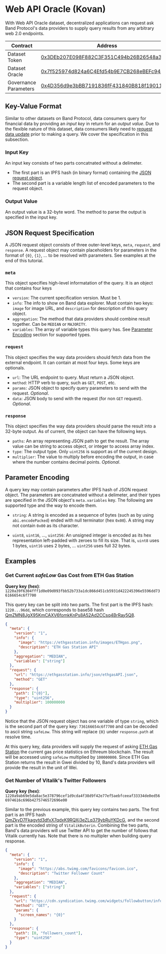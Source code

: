 # Web API Oracle (Kovan)

With Web API Oracle dataset, decentralized applications can request ask Band Protocol's data providers to supply query results from any arbitrary web 2.0 endpoints.

| Contract              | Address                                                                                                                     |
| --------------------- | --------------------------------------------------------------------------------------------------------------------------- |
| Dataset Token         | [0x3DEb207E098F882C3F351C494b26B26548a33f5B](https://kovan.etherscan.io/address/0x3DEb207E098F882C3F351C494b26B26548a33f5B) |
| Dataset Oracle        | [0x7f525974d824a6C4Efd54b9E7CB268eBEFc94aD8](https://kovan.etherscan.io/address/0x7f525974d824a6C4Efd54b9E7CB268eBEFc94aD8) |
| Governance Parameters | [0x4D356d9e3bBB7191836fF431840B818f190117ac](https://kovan.etherscan.io/address/0x4D356d9e3bBB7191836fF431840B818f190117ac) |

## Key-Value Format

Similar to other datasets on Band Protocol, data consumers query for financial data by providing an _input key_ in return for an _output value_. Due to the flexible nature of this dataset, data consumers likely need to [request data update](../devs/data-query.html#request-data-update) prior to making a query. We cover the specification in this subsection.

### Input Key

An input key consists of two parts concatnated without a delimeter.

- The first part is an IPFS hash (in binary format) containing the [JSON request object](#json-request-specification).
- The second part is a variable length list of encoded parameters to the request object.

### Output Value

An output value is a 32-byte word. The method to parse the output is specified in the input key.

## JSON Request Specification

A JSON request object consists of three outer-level keys, `meta`, `request`, and `response`. A request object may contain placeholders for parameters in the format of `{0}`, `{1}`, ... to be resolved with parameters. See examples at the end of this tutorial.

### `meta`

This object specifies high-level informatation of the query. It is an object that contains four keys

- `version`: The current specification version. Must be 1.
- `info`: The info to show on Band data explorer. Must contain two keys: `image` for image URL, and `description` for description of this query object.
- `aggregation`: The method that data providers should combine result together. Can be `MEDIAN` or `MAJORITY`.
- `variables`: The array of variable types this query has. See [Parameter Encoding](#parameter-encoding) section for supported types.

### `request`

This object specifies the way data providers should fetch data from the external endpoint. It can contain at most four keys. Some keys are optionals.

- `url`: The URL endpoint to query. Must return a JSON object.
- `method`: HTTP verb to query, such as `GET`, `POST`, etc.
- `params`: JSON object to specify query parameters to send with the request. _Optional_.
- `data`: JSON body to send with the request (for non `GET` request). _Optional_.

### `response`

This object specifies the way data providers should parse the result into a 32-byte output. As of current, the object can have the following keys.

- `paths`: An array representing JSON path to get the result. The array value can be string to access object, or integer to access array index.
- `type`: The output type. Only `uint256` is support as of the current design.
- `multiplier`: The value to multiply before encoding the output, in case where the number contains decimal points. _Optional_.

## Parameter Encoding

A query key may contain parameters after IPFS hash of JSON request object. The parameters are concatnated without a delimeter, and their types are specified in the JSON object's `meta.variables` key. The following are supported type and the way to encode them.

- `string`: A string is encoded as a sequence of bytes (such as by using `abi.encodePacked`) ended with null terminator (hex `0x00`). A string may not contain `0x00` as its character.

- `uint8`, `uint16`, ..., `uint256`: An unsigned integer is encoded as its hex representation left-padded with zeroes to fill its size. That is, `uint8` uses 1 bytes, `uint16` uses 2 bytes, ... `uint256` uses full 32 bytes.

## Examples

### Get Current _safeLow_ Gas Cost from ETH Gas Station

**Query key (hex)**: `1220a39f6304fff1d0e09d093fbb52b733a1dc866d451cb5931d422245396e5596dd736166654c6f7700`

This query key can be split into two parts. The first part is the IPFS hash: `1220...96dd`, which corresponds to base58 hash [QmZMN8JgX95KmCAXV6fomkKnPs8A52Ad2CCsq4BrRay5Q8](https://ipfs.bandprotocol.com/api/v0/cat/QmZMN8JgX95KmCAXV6fomkKnPs8A52Ad2CCsq4BrRay5Q8).

```json
{
  "meta": {
    "version": "1",
    "info": {
      "image": "https://ethgasstation.info/images/ETHgas.png",
      "description": "ETH Gas Station API"
    },
    "aggregation": "MEDIAN",
    "variables": ["string"]
  },
  "request": {
    "url": "https://ethgasstation.info/json/ethgasAPI.json",
    "method": "GET"
  },
  "response": {
    "path": ["{0}"],
    "type": "uint256",
    "multiplier": 100000000
  }
}
```

Notice that the JSON request object has one variable of type `string`, which is the second part of the query key: `736166654c6f7700` and can be decoded to ascii string `safeLow`. This string will replace `{0}` under `response.path` at resolve time.

At this query key, data providers will supply the request of asking [ETH Gas Station](https://ethgasstation.info) the current gas price statistics on Ethreum blockchain. The result will be accessed using `safeLow` multiplied by `100000000`. Since ETH Gas Station returns the result in Gwei divided by 10, Band's data providers will provide the result in the unit of Wei.

### Get Number of Vitalik's Twitter Followers

**Query key (hex)**:
`1220a9ab69e5da8ac5e378796cef1d9cda4f38d9f42e77ef5aebfceeaf33334de0ed566974616c696b4275746572696e00`

Similar to the previous example, this query key contains two parts. The first part is an IPFS hash [ QmZkyD7Fkagvtd3dfxX7qdxK9RQXi3eZLq379ybRuYKDcG](https://ipfs.bandprotocol.com/api/v0/cat/QmZkyD7Fkagvtd3dfxX7qdxK9RQXi3eZLq379ybRuYKDcG), and the second part is the encoded string of `VitalikButerin`. Combining the two parts, Band's data providers will use Twitter API to get the number of follows that Vitalik currently has. Note that there is no multipler when building query response.

```json
{
  "meta": {
    "version": "1",
    "info": {
      "image": "https://abs.twimg.com/favicons/favicon.ico",
      "description": "Twitter Follower Count"
    },
    "aggregation": "MEDIAN",
    "variables": ["string"]
  },
  "request": {
    "url": "https://cdn.syndication.twimg.com/widgets/followbutton/info.json",
    "method": "GET",
    "params": {
      "screen_names": "{0}"
    }
  },
  "response": {
    "path": [0, "followers_count"],
    "type": "uint256"
  }
}
```
